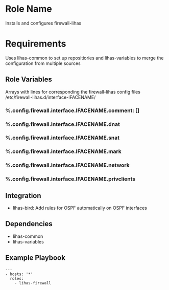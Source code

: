 # Role Name

Installs and configures firewall-lihas

# Requirements

Uses lihas-common to set up repositiories and lihas-variables to merge the configuration from multiple sources

## Role Variables
Arrays with lines for corresponding the firewall-lihas config files /etc/firewall-lihas.d/interface-IFACENAME/
### %.config.firewall.interface.IFACENAME.comment: []
### %.config.firewall.interface.IFACENAME.dnat
### %.config.firewall.interface.IFACENAME.snat
### %.config.firewall.interface.IFACENAME.mark
### %.config.firewall.interface.IFACENAME.network
### %.config.firewall.interface.IFACENAME.privclients

## Integration
* lihas-bird: Add rules for OSPF automatically on OSPF interfaces

## Dependencies

* lihas-common
* lihas-variables

## Example Playbook
```
---
- hosts: '*'
  roles:
    - lihas-firewall
```
